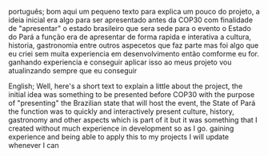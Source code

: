 português;
bom aqui um pequeno texto para explica um pouco do projeto, a ideia inicial era algo para ser apresentado 
antes da COP30 com finalidade de "apresentar" o estado brasileiro que sera sede para o evento o Estado do Pará
a função era de apresentar de forma rapida e interativa a cultura, historia, gastronomia entre outros aspecetos
que faz parte mas foi algo que eu criei sem muita experiencia em desenvolvimento então comforme eu for.
ganhando experiencia e conseguir aplicar isso ao meus projeto vou atualinzando sempre que eu conseguir

English;
Well, here's a short text to explain a little about the project, the initial idea was something to be presented 
before COP30 with the purpose of "presenting" the Brazilian state that will host the event, the State of Pará
the function was to quickly and interactively present culture, history, gastronomy and other aspects
which is part of it but it was something that I created without much experience in development so as I go.
gaining experience and being able to apply this to my projects I will update whenever I can
